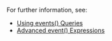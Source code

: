 For further information, see:

- [Using events() Queries](https://community.wavefront.com/docs/DOC-1157)
- [Advanced event() Expressions](https://community.wavefront.com/docs/DOC-1159)
